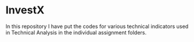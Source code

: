 # InvestX
In this repository I have put the codes for various technical indicators used in Technical Analysis in the individual assignment folders.
